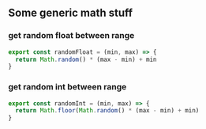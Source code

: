 ## Some generic math stuff


### get random float between range
```js
export const randomFloat = (min, max) => {
  return Math.random() * (max - min) + min
}
```


### get random int between range
```js
export const randomInt = (min, max) => {
  return Math.floor(Math.random() * (max - min) + min)
}
```
